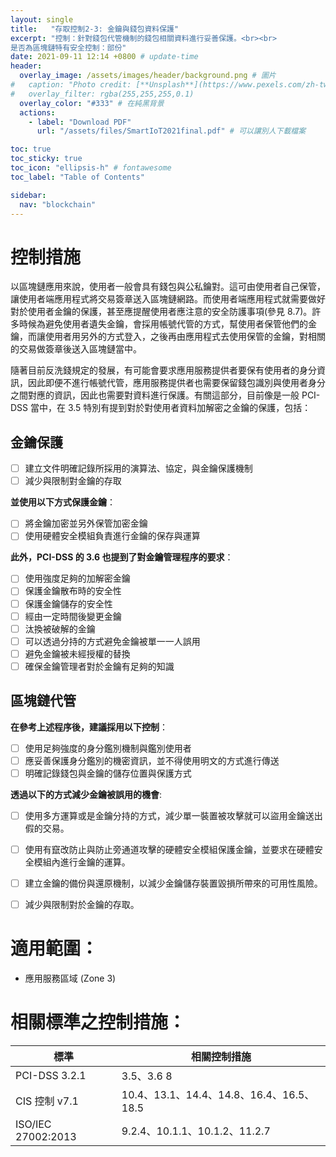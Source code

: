 ```yaml
---
layout: single
title:   "存取控制2-3: 金鑰與錢包資料保護"
excerpt: "控制：針對錢包代管機制的錢包相關資料進行妥善保護。<br><br>
是否為區塊鏈特有安全控制：部份" 
date: 2021-09-11 12:14 +0800 # update-time
header:
  overlay_image: /assets/images/header/background.png # 圖片
#   caption: "Photo credit: [**Unsplash**](https://www.pexels.com/zh-tw/search/earth/)" # 可以表示圖片來源
#   overlay_filter: rgba(255,255,255,0.1)
  overlay_color: "#333" # 在純黑背景
  actions:
    - label: "Download PDF"
      url: "/assets/files/SmartIoT2021final.pdf" # 可以讓別人下載檔案

toc: true
toc_sticky: true
toc_icon: "ellipsis-h" # fontawesome
toc_label: "Table of Contents"

sidebar:
  nav: "blockchain"
---
```

# 控制措施
以區塊鏈應用來說，使用者一般會具有錢包與公私鑰對。這可由使用者自己保管，讓使用者端應用程式將交易簽章送入區塊鏈網路。而使用者端應用程式就需要做好對於使用者金鑰的保護，甚至應提醒使用者應注意的安全防護事項(參見 8.7)。許多時候為避免使用者遺失金鑰，會採用帳號代管的方式，幫使用者保管他們的金鑰，而讓使用者用另外的方式登入，之後再由應用程式去使用保管的金鑰，對相關的交易做簽章後送入區塊鏈當中。

隨著目前反洗錢規定的發展，有可能會要求應用服務提供者要保有使用者的身分資訊，因此即便不進行帳號代管，應用服務提供者也需要保留錢包識別與使用者身分之間對應的資訊，因此也需要對資料進行保護。有關這部分，目前像是一般 PCI-DSS 當中，在 3.5 特別有提到對於對使用者資料加解密之金鑰的保護，包括：

## 金鑰保護
- [ ] 建立文件明確記錄所採用的演算法、協定，與金鑰保護機制
- [ ] 減少與限制對金鑰的存取

**並使用以下方式保護金鑰**：
- [ ] 將金鑰加密並另外保管加密金鑰
- [ ] 使用硬體安全模組負責進行金鑰的保存與運算

**此外，PCI-DSS 的 3.6 也提到了對金鑰管理程序的要求**：
- [ ] 使用強度足夠的加解密金鑰
- [ ] 保護金鑰散布時的安全性
- [ ] 保護金鑰儲存的安全性
- [ ] 經由一定時間後變更金鑰
- [ ] 汰換被破解的金鑰
- [ ] 可以透過分持的方式避免金鑰被單一一人誤用
- [ ] 避免金鑰被未經授權的替換
- [ ] 確保金鑰管理者對於金鑰有足夠的知識

## 區塊鏈代管

**在參考上述程序後，建議採用以下控制**：
- [ ] 使用足夠強度的身分鑑別機制與鑑別使用者
- [ ] 應妥善保護身分鑑別的機密資訊，並不得使用明文的方式進行傳送
- [ ] 明確記錄錢包與金鑰的儲存位置與保護方式

**透過以下的方式減少金鑰被誤用的機會**: 
- [ ] 使用多方運算或是金鑰分持的方式，減少單一裝置被攻擊就可以盜用金鑰送出假的交易。
- [ ] 使用有竄改防止與防止旁通道攻擊的硬體安全模組保護金鑰，並要求在硬體安全模組內進行金鑰的運算。
- [ ] 建立金鑰的備份與還原機制，以減少金鑰儲存裝置毀損所帶來的可用性風險。
- [ ] 減少與限制對於金鑰的存取。


# 適用範圍：
- 應用服務區域 (Zone 3)

# 相關標準之控制措施：

| 標準               | 相關控制措施                             |
| ------------------ | ---------------------------------------- |
| PCI-DSS  3.2.1     | 3.5、3.6 8                               |
| CIS 控制 v7.1      | 10.4、13.1、14.4、14.8、16.4、16.5、18.5 |
| ISO/IEC 27002:2013 | 9.2.4、10.1.1、10.1.2、11.2.7            |
